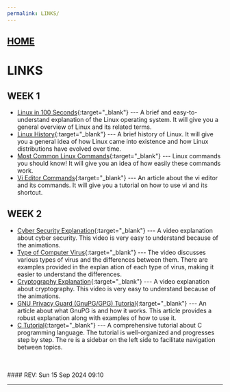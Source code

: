 ```yaml
---
permalink: LINKS/
---
```


## [HOME](../)

# LINKS

## WEEK 1
* [Linux in 100 Seconds](https://youtu.be/rrB13utjYV4?si=g89LtAYMi4zTB-re){:target="_blank"} ---
  A brief and easy-to-understand explanation of the Linux operating system. It will give you a general overview of Linux and its related terms.
* [Linux History](https://youtu.be/ShcR4Zfc6Dw?si=l9-5XxWNmRdAVCqn){:target="_blank"} ---
  A brief history of Linux. It will give you a general idea of how Linux came into existence and how Linux distributions have evolved over time.
* [Most Common Linux Commands](https://youtu.be/gd7BXuUQ91w?si=Sw5Cl6SAtg5KDzsM){:target="_blank"} ---
  Linux commands you should know! It will give you an idea of how easily these commands work.
* [Vi Editor Commands](https://www.redhat.com/sysadmin/introduction-vi-editor){:target="_blank"} ---
  An article about the vi editor and its commands. It will give you a tutorial on how to use vi and its shortcut.

## WEEK 2
* [Cyber Security Explanation](https://youtu.be/inWWhr5tnEA?si=O1F0fIS9tajL_a-d){:target="_blank"} ---
  A video explanation about cyber security. This video is very easy to understand because of the animations.
* [Type of Computer Virus](https://youtu.be/VJFaO2-zsCU?si=XK3xwlNz9cHRy58-){:target="_blank"} ---
  The video discusses various types of virus and the differences between them. There are examples provided in the explan  ation of each type of virus, making it easier to understand the differences.
* [Cryptography Explanation](https://youtu.be/6_Cxj5WKpIw?si=RCeOnpUQAQbH5gzC){:target="_blank"} ---
  A video explanation about cryptography. This video is very easy to understand because of the animations.
* [GNU Privacy Guard (GnuPG/GPG) Tutorial](https://medium.com/kode-dan-kodean/belajar-memakai-gnu-privacy-guard-gnupg-gpg-3944e19dba91){:target="_blank"} ---
  An article about what GnuPG is and how it works. This article provides a robust explanation along with examples of how  to use it.
* [C Tutorial](https://www.w3schools.com/c/index.php){:target="_blank"} ---
  A comprehensive tutorial about C programming language. The tutorial is well-organized and progresses step by step. The  re is a sidebar on the left side to facilitate navigation between topics.
<br>
<br>
#### REV: Sun 15 Sep 2024 09:10
<hr>
